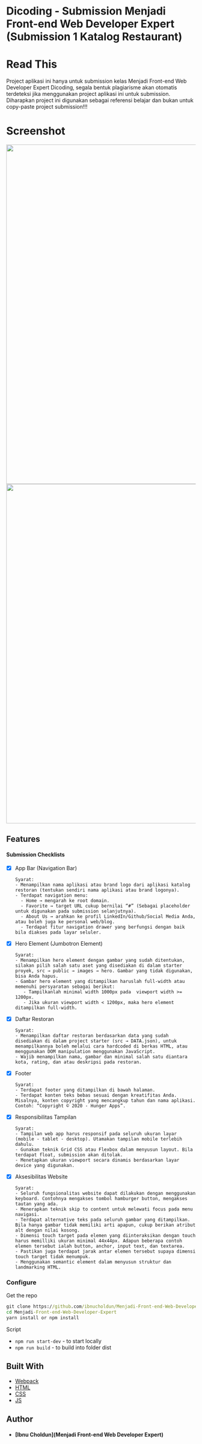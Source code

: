# Dicoding - Submission Menjadi Front-end Web Developer Expert (Submission 1 Katalog Restaurant)

# Read This
Project aplikasi ini hanya untuk submission kelas Menjadi Front-end Web Developer Expert Dicoding, segala bentuk plagiarisme akan otomatis terdeteksi jika menggunakan project aplikasi ini untuk submission. Diharapkan project ini digunakan sebagai referensi belajar dan bukan untuk copy-paste project submission!!!
     
# Screenshot
<img src="https://user-images.githubusercontent.com/96803344/169085569-759ba8ff-c3f1-4eba-8b44-6f481061a25a.PNG"
     style="float: center; margin-right: 10px;"
     width="900" />
<img src="https://user-images.githubusercontent.com/96803344/169085711-77d48e91-117a-4730-9bfc-ff936922f8bb.PNG"
     style="float: center; margin-right: 10px;"
     width="900" />

## Features
#### Submission Checklists
- [x] App Bar (Navigation Bar)

      Syarat:
      - Menampilkan nama aplikasi atau brand logo dari aplikasi katalog restoran (tentukan sendiri nama aplikasi atau brand logonya).
      - Terdapat navigation menu:
        - Home → mengarah ke root domain.
        - Favorite → target URL cukup bernilai “#” (Sebagai placeholder untuk digunakan pada submission selanjutnya).
        - About Us → arahkan ke profil LinkedIn/Github/Social Media Anda, atau boleh juga ke personal web/blog.
        - Terdapat fitur navigation drawer yang berfungsi dengan baik bila diakses pada layar seluler.
        
- [x] Hero Element (Jumbotron Element)

      Syarat:
      - Menampilkan hero element dengan gambar yang sudah ditentukan, silakan pilih salah satu aset yang disediakan di dalam starter proyek, src → public → images → hero. Gambar yang tidak digunakan, bisa Anda hapus.
      - Gambar hero element yang ditampilkan haruslah full-width atau memenuhi persyaratan sebagai berikut: 
         - Tampilkanlah minimal width 1000px pada  viewport width >= 1200px.
         - Jika ukuran viewport width < 1200px, maka hero element ditampilkan full-width.
       
- [x] Daftar Restoran

      Syarat:
      - Menampilkan daftar restoran berdasarkan data yang sudah disediakan di dalam project starter (src → DATA.json), untuk menampilkannya boleh melalui cara hardcoded di berkas HTML, atau menggunakan DOM manipulation menggunakan JavaScript.
      - Wajib menampilkan nama, gambar dan minimal salah satu diantara kota, rating, dan atau deskripsi pada restoran.
      
- [x] Footer

      Syarat:
      - Terdapat footer yang ditampilkan di bawah halaman.
      - Terdapat konten teks bebas sesuai dengan kreatifitas Anda. Misalnya, konten copyright yang mencangkup tahun dan nama aplikasi. Contoh: “Copyright © 2020 - Hunger Apps”.
      
- [x] Responsibilitas Tampilan

      Syarat:
      - Tampilan web app harus responsif pada seluruh ukuran layar (mobile - tablet - desktop). Utamakan tampilan mobile terlebih dahulu.
      - Gunakan teknik Grid CSS atau Flexbox dalam menyusun layout. Bila terdapat float, submission akan ditolak.
      - Menetapkan ukuran viewport secara dinamis berdasarkan layar device yang digunakan.

- [x] Aksesibilitas Website

      Syarat:
      - Seluruh fungsionalitas website dapat dilakukan dengan menggunakan keyboard. Contohnya mengakses tombol hamburger button, mengakses tautan yang ada.
      - Menerapkan teknik skip to content untuk melewati focus pada menu navigasi.
      - Terdapat alternative teks pada seluruh gambar yang ditampilkan. Bila hanya gambar tidak memiliki arti apapun, cukup berikan atribut alt dengan nilai kosong. 
      - Dimensi touch target pada elemen yang diinteraksikan dengan touch harus memilliki ukuran minimal 44x44px. Adapun beberapa contoh elemen tersebut ialah button, anchor, input text, dan textarea.
      - Pastikan juga terdapat jarak antar elemen tersebut supaya dimensi touch target tidak menumpuk.
      - Menggunakan semantic element dalam menyusun struktur dan landmarking HTML.

### Configure

Get the repo

```cmd
git clone https://github.com/ibnucholdun/Menjadi-Front-end-Web-Developer-Expert.git
cd Menjadi-Front-end-Web-Developer-Expert
yarn install or npm install
```

Script

- `npm run start-dev` - to start locally
- `npm run build` - to build into folder dist

## Built With
- [Webpack](https://webpack.js.org/)
- [HTML](https://www.w3schools.com/html/)
- [CSS](https://www.w3schools.com/css/)
- [JS](https://www.javascript.com/)


## Author
* #### [Ibnu Choldun](Menjadi Front-end Web Developer Expert)
